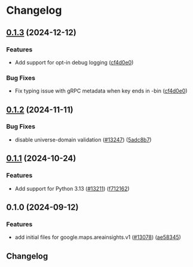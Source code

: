 # Changelog

## [0.1.3](https://github.com/googleapis/google-cloud-python/compare/google-maps-areainsights-v0.1.2...google-maps-areainsights-v0.1.3) (2024-12-12)


### Features

* Add support for opt-in debug logging ([cf4d0e0](https://github.com/googleapis/google-cloud-python/commit/cf4d0e0ddd6d9d8808bde59d8b62acb4ff7f1750))


### Bug Fixes

* Fix typing issue with gRPC metadata when key ends in -bin ([cf4d0e0](https://github.com/googleapis/google-cloud-python/commit/cf4d0e0ddd6d9d8808bde59d8b62acb4ff7f1750))

## [0.1.2](https://github.com/googleapis/google-cloud-python/compare/google-maps-areainsights-v0.1.1...google-maps-areainsights-v0.1.2) (2024-11-11)


### Bug Fixes

* disable universe-domain validation  ([#13247](https://github.com/googleapis/google-cloud-python/issues/13247)) ([5adc8b7](https://github.com/googleapis/google-cloud-python/commit/5adc8b7d2cc8ab9707ab5a65f15270c125cee051))

## [0.1.1](https://github.com/googleapis/google-cloud-python/compare/google-maps-areainsights-v0.1.0...google-maps-areainsights-v0.1.1) (2024-10-24)


### Features

* Add support for Python 3.13 ([#13211](https://github.com/googleapis/google-cloud-python/issues/13211)) ([f712162](https://github.com/googleapis/google-cloud-python/commit/f712162c01f065da29fffbbed1e856a1f3876b1b))

## 0.1.0 (2024-09-12)


### Features

* add initial files for google.maps.areainsights.v1 ([#13078](https://github.com/googleapis/google-cloud-python/issues/13078)) ([ae58345](https://github.com/googleapis/google-cloud-python/commit/ae583456fd0a2f2e46ce8759918ebe3fc19a0fe8))

## Changelog
